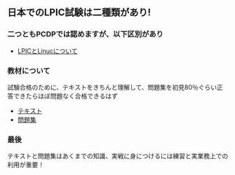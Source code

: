 ## 日本でのLPIC試験は二種類があり!



### 二つともPCDPでは認めますが、以下区別があり

 - [LPICとLinucについて](https://udemy.benesse.co.jp/development/qualification/linux-qualification.html)



### 教材について

試験合格のために、テキストをきちんと理解して、問題集を初見80％ぐらい正答できたらほぼ問題なく合格できるはず
 - [テキスト](https://www.amazon.co.jp/Linux教科書-LPICレベル1-Version5-0対応-中島-能和/dp/4798160490)
 - [問題集](https://www.amazon.co.jp/Linux教科書-LPICレベル1-スピードマスター問題集-Version5-0対応-山本/dp/4798160857/ref=pd_lpo_1?pd_rd_i=4798160857&psc=1)



### 最後

テキストと問題集はあくまでの知識、実戦に身につけるには練習と実業務上での利用が重要！